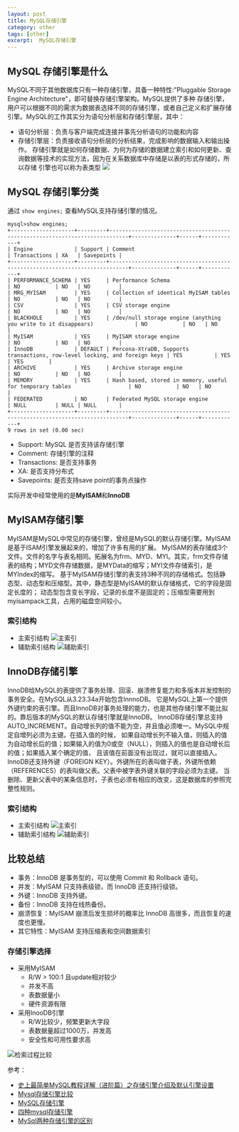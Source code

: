 ```yaml
---
layout: post
title: MySQL存储引擎
category: other
tags: [other]
excerpt:  MySQL存储引擎
---
```


## MySQL 存储引擎是什么
MySQL不同于其他数据库只有一种存储引擎，具备一种特性:"Pluggable Storage Engine Architecture"，即可替换存储引擎架构。MySQL提供了多种
存储引擎，用户可以根据不同的需求为数据表选择不同的存储引擎，或者自己定义和扩展存储引擎。MySQL的工作其实分为语句分析层和存储引擎层，其中：
- 语句分析层：负责与客户端完成连接并事先分析语句的功能和内容
- 存储引擎层：负责接收语句分析层的分析结果，完成影响的数据输入和输出操作。
存储引擎就是如何存储数据、为何为存储的数据建立索引和如何更新、查询数据等技术的实现方法，因为在关系数据库中存储是以表的形式存储的，所以存储
引擎也可以称为表类型
![](/assets/images/2019/03/mysql_arch.jpg)

## MySQL 存储引擎分类
通过 ``show engines;`` 查看MySQL支持存储引擎的情况。
```
mysql>show engines;
+--------------------+---------+----------------------------------------------------------------------------+--------------+------+------------+
| Engine             | Support | Comment                                                                    | Transactions | XA   | Savepoints |
+--------------------+---------+----------------------------------------------------------------------------+--------------+------+------------+
| PERFORMANCE_SCHEMA | YES     | Performance Schema                                                         | NO           | NO   | NO         |
| MRG_MYISAM         | YES     | Collection of identical MyISAM tables                                      | NO           | NO   | NO         |
| CSV                | YES     | CSV storage engine                                                         | NO           | NO   | NO         |
| BLACKHOLE          | YES     | /dev/null storage engine (anything you write to it disappears)             | NO           | NO   | NO         |
| MyISAM             | YES     | MyISAM storage engine                                                      | NO           | NO   | NO         |
| InnoDB             | DEFAULT | Percona-XtraDB, Supports transactions, row-level locking, and foreign keys | YES          | YES  | YES        |
| ARCHIVE            | YES     | Archive storage engine                                                     | NO           | NO   | NO         |
| MEMORY             | YES     | Hash based, stored in memory, useful for temporary tables                  | NO           | NO   | NO         |
| FEDERATED          | NO      | Federated MySQL storage engine                                             | NULL         | NULL | NULL       |
+--------------------+---------+----------------------------------------------------------------------------+--------------+------+------------+
9 rows in set (0.00 sec)
```

- Support: MySQL 是否支持该存储引擎
- Comment: 存储引擎的注释
- Transactions: 是否支持事务 
- XA: 是否支持分布式
- Savepoints: 是否支持save point的事务点操作

实际开发中经常使用的是**MyISAM**和**InnoDB**

## MyISAM存储引擎

MyISAM是MySQL中常见的存储引擎，曾经是MySQL的默认存储引擎。MyISAM是基于ISAM引擎发展起来的，增加了许多有用的扩展。
MyISAM的表存储成3个文件。文件的名字与表名相同。拓展名为frm、MYD、MYI。其实，frm文件存储表的结构；MYD文件存储数据，是MYData的缩写；MYI文件存储索引，是MYIndex的缩写。
基于MyISAM存储引擎的表支持3种不同的存储格式。包括静态型、动态型和压缩型。其中，静态型是MyISAM的默认存储格式，它的字段是固定长度的；
动态型包含变长字段，记录的长度不是固定的；压缩型需要用到myisampack工具，占用的磁盘空间较小。


### 索引结构
- 主索引结构
![主索引](/assets/images/2019/03/mysql_engine_myisam_primary.png)
- 辅助索引结构
![辅助索引](/assets/images/2019/03/mysql_engine_myisam_secondary.png)

## InnoDB存储引擎
InnoDB给MySQL的表提供了事务处理、回滚、崩溃修复能力和多版本并发控制的事务安全。在MySQL从3.23.34a开始包含InnnoDB。
它是MySQL上第一个提供外键约束的表引擎。而且InnoDB对事务处理的能力，也是其他存储引擎不能比拟的。靠后版本的MySQL的默认存储引擎就是InnoDB。
InnoDB存储引擎总支持AUTO_INCREMENT。自动增长列的值不能为空，并且值必须唯一。MySQL中规定自增列必须为主键。在插入值的时候，
如果自动增长列不输入值，则插入的值为自动增长后的值；如果输入的值为0或空（NULL），则插入的值也是自动增长后的值；如果插入某个确定的值，
且该值在前面没有出现过，就可以直接插入。
InnoDB还支持外键（FOREIGN KEY）。外键所在的表叫做子表，外键所依赖（REFERENCES）的表叫做父表。父表中被字表外键关联的字段必须为主键。
当删除、更新父表中的某条信息时，子表也必须有相应的改变，这是数据库的参照完整性规则。

### 索引结构
- 主索引结构
![主索引](/assets/images/2019/03/mysql_engine_innodb_primary.png)
- 辅助索引结构
![辅助索引](/assets/images/2019/03/mysql_engine_innodb_secondary.png)

## 比较总结
- 事务：InnoDB 是事务型的，可以使用 Commit 和 Rollback 语句。
- 并发：MyISAM 只支持表级锁，而 InnoDB 还支持行级锁。
- 外键：InnoDB 支持外键。
- 备份：InnoDB 支持在线热备份。
- 崩溃恢复：MyISAM 崩溃后发生损坏的概率比 InnoDB 高很多，而且恢复的速度也更慢。
- 其它特性：MyISAM 支持压缩表和空间数据索引

### 存储引擎选择
- 采用MyISAM
    - R/W > 100:1 且update相对较少
    - 并发不高
    - 表数据量小
    - 硬件资源有限
- 采用InooDB引擎
    - R/W比较少，频繁更新大字段
    - 表数据量超过1000万，并发高
    - 安全性和可用性要求高

![检索过程比较](/assets/images/2019/03/mysql_engine_index_process.png)


参考：
- [史上最简单MySQL教程详解（进阶篇）之存储引擎介绍及默认引擎设置](https://blog.csdn.net/m0_37888031/article/details/80664138)
- [Mysql存储引擎比较](https://blog.csdn.net/len9596/article/details/80206532)
- [MySQL存储引擎](https://blog.csdn.net/kang389110772/article/details/51233897)
- [四种mysql存储引擎](https://www.cnblogs.com/wcwen1990/p/6655416.html)
- [MySql两种存储引擎的区别](https://www.cnblogs.com/wangdake-qq/p/7358322.html)